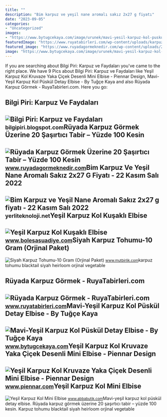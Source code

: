 ```yaml
---
title: ""
description: "Bim karpuz ve yeşil nane aromalı sakız 2x27 g fiyatı"
date: "2023-09-05"
categories:
- "Uncategorized"
images:
- "https://www.bytugcekaya.com/image/urunek/mavi-yesil-karpuz-kol-puskul-detay-elbise_64515530111a6.jpg"
featuredImage: "https://www.ruyatabirleri.com/wp-content/uploads/karpuz-görmek.jpg"
featured_image: "https://www.ruyadagormeknedir.com/wp-content/uploads/2018/08/rüyada-karpuz-görmek-768x489.jpg"
image: "https://www.bytugcekaya.com/image/urunek/mavi-yesil-karpuz-kol-puskul-detay-elbise_64515530111a6.jpg"
---
```


If you are searching about Bilgi Piri: Karpuz ve Faydaları you've came to the right place. We have 9 Pics about Bilgi Piri: Karpuz ve Faydaları like Yeşil Karpuz Kol Kruvaze Yaka Çiçek Desenli Mini Elbise - Piennar Design, Mavi-Yeşil Karpuz Kol Püskül Detay Elbise - By Tuğçe Kaya and also Rüyada Karpuz Görmek - RuyaTabirleri.com. Here you go:

Bilgi Piri: Karpuz Ve Faydaları
-------------------------------

 ![Bilgi Piri: Karpuz ve Faydaları](https://4.bp.blogspot.com/-IoqVEJ_mCXA/U9FwC2ZXCUI/AAAAAAAABts/y9U6LKRQT5I/s1600/rüyada-karpuz-görmek.jpg) <small>bilgipiri.blogspot.com</small>Rüyada Karpuz Görmek Üzerine 20 Şaşırtıcı Tabir – Yüzde 100 Kesin
-----------------------------------------------------------------

 ![Rüyada Karpuz Görmek Üzerine 20 Şaşırtıcı Tabir – Yüzde 100 Kesin](https://www.ruyadagormeknedir.com/wp-content/uploads/2018/08/rüyada-karpuz-görmek-768x489.jpg) <small>www.ruyadagormeknedir.com</small>Bim Karpuz Ve Yeşil Nane Aromalı Sakız 2x27 G Fiyatı - 22 Kasım Salı 2022
-------------------------------------------------------------------------

 ![Bim Karpuz ve Yeşil Nane Aromalı Sakız 2x27 g fiyatı - 22 Kasım Salı 2022](https://yerliteknoloji.net/wp-content/uploads/2022/11/Bim-Karpuz-ve-Yesil-Nane-Aromali-Sakiz-2x27-g-fiyati-523x450.jpg) <small>yerliteknoloji.net</small>Yeşil Karpuz Kol Kuşaklı Elbise
-------------------------------

 ![Yeşil Karpuz Kol Kuşaklı Elbise](https://www.bolesasuadiye.com/Uploads/UrunResimleri/yesil-karpuz-kol-kusakli-elbise--ab5e-.jpeg) <small>www.bolesasuadiye.com</small>Siyah Karpuz Tohumu-10 Gram (Orjinal Paket)
-------------------------------------------

 ![Siyah Karpuz Tohumu-10 Gram (Orjinal Paket)](https://st2.myideasoft.com/idea/ge/77/myassets/products/301/siyah-karpuz-tohumu-jpg2.jpg?revision=1614681788) <small>www.mutbirlik.com</small>karpuz tohumu blacktail siyah heirloom orjinal vegetable

Rüyada Karpuz Görmek - RuyaTabirleri.com
----------------------------------------

 ![Rüyada Karpuz Görmek - RuyaTabirleri.com](https://www.ruyatabirleri.com/wp-content/uploads/karpuz-görmek.jpg) <small>www.ruyatabirleri.com</small>Mavi-Yeşil Karpuz Kol Püskül Detay Elbise - By Tuğçe Kaya
---------------------------------------------------------

 ![Mavi-Yeşil Karpuz Kol Püskül Detay Elbise - By Tuğçe Kaya](https://www.bytugcekaya.com/image/urunek/mavi-yesil-karpuz-kol-puskul-detay-elbise_64515530111a6.jpg) <small>www.bytugcekaya.com</small>Yeşil Karpuz Kol Kruvaze Yaka Çiçek Desenli Mini Elbise - Piennar Design
------------------------------------------------------------------------

 ![Yeşil Karpuz Kol Kruvaze Yaka Çiçek Desenli Mini Elbise - Piennar Design](https://www.piennar.com/Uploads/UrunResimleri/Yesil-Karpuz-Kol-Kruvaze-Yaka-Cicek-Dese-7c1f.jpg) <small>www.piennar.com</small>Yeşil Karpuz Kol Mini Elbise
----------------------------

 ![Yeşil Karpuz Kol Mini Elbise](https://www.abbabutik.com/Uploads/UrunResimleri/buyuk/yesil-karpuz-kol-mini-elbise-6035e6.jpg) <small>www.abbabutik.com</small>Mavi-yeşil karpuz kol püskül detay elbise. Rüyada karpuz görmek üzerine 20 şaşırtıcı tabir – yüzde 100 kesin. Karpuz tohumu blacktail siyah heirloom orjinal vegetable
